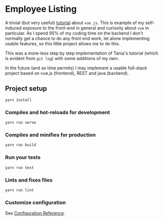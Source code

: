 # Employee Listing

A trivial (but very useful) [tutorial](https://www.taniarascia.com/getting-started-with-vue/) about `vue.js`. This is 
example of my self-induced exposure to the front-end in general and curiosity about `vue` in particular. As I spend 
95% of my coding time on the backend I don't normally get a chance to do any front end work, let alone implementing 
usable features, so this little project allows me to do this.

This was a more-less step by step implementation of Tania's tutorial (which is evident from `git log`) with some 
additions of my own.

In the future (and as time permits) I may implement a usable full-stack project based on vue.js (frontend), REST and 
java (backend). 

## Project setup
```
yarn install
```

### Compiles and hot-reloads for development
```
yarn run serve
```

### Compiles and minifies for production
```
yarn run build
```

### Run your tests
```
yarn run test
```

### Lints and fixes files
```
yarn run lint
```

### Customize configuration
See [Configuration Reference](https://cli.vuejs.org/config/).
